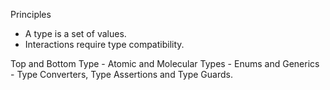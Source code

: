 Principles 
- A type is a set of values.
- Interactions require type compatibility.

Top and Bottom Type - Atomic and Molecular Types - Enums and Generics - Type Converters, Type Assertions and Type Guards.